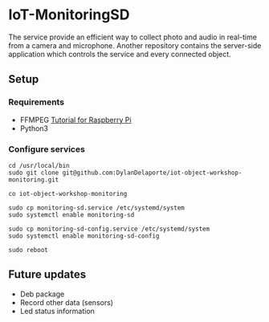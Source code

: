 # IoT-MonitoringSD

The service provide an efficient way to collect photo and audio
in real-time from a camera and microphone. Another repository contains the server-side
application which controls the service and every connected object.

## Setup

### Requirements

- FFMPEG
[Tutorial for Raspberry Pi](http://jollejolles.com/installing-ffmpeg-with-h264-support-on-raspberry-pi/)
- Python3

### Configure services

```console
cd /usr/local/bin
sudo git clone git@github.com:DylanDelaporte/iot-object-workshop-monitoring.git

co iot-object-workshop-monitoring

sudo cp monitoring-sd.service /etc/systemd/system
sudo systemctl enable monitoring-sd

sudo cp monitoring-sd-config.service /etc/systemd/system
sudo systemctl enable monitoring-sd-config

sudo reboot
```


## Future updates

- Deb package
- Record other data (sensors)
- Led status information
